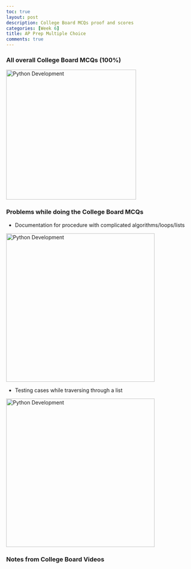 ```yaml
---
toc: true
layout: post
description: College Board MCQs proof and scores
categories: [Week 6]
title: AP Prep Multiple Choice
comments: true
--- 
```


### All overall College Board MCQs (100%)

<img class="card-img-top" src="/FastPagesSTG/images/testprep.png" alt="Python Development" height="350">



### Problems while doing the College Board MCQs

- Documentation for procedure with complicated algorithms/loops/lists


<img class="card-img-top" src="/FastPagesSTG/images/testprepdifficulty.png" alt="Python Development" height="400">

- Testing cases while traversing through a list

<img class="card-img-top" src="/FastPagesSTG/images/problem2.png" alt="Python Development" height="400">


### Notes from College Board Videos